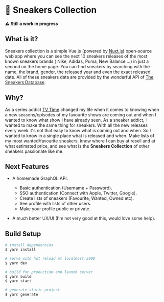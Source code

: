 # 👟 Sneakers Collection

**⚠️ Still a work in progress**

## What is it?

Sneakers collection is a simple Vue.js (powered by [Nuxt.js](https://nuxtjs.org)) open-source web app where you can see the next 10 sneakers releases of the most known sneakers brands ( Nike, Adidas, Puma, New Balance ...) in just a second on the home page. You can find sneakers by searching with the name, the brand, gender, the released year and even the exact released date.
All of these sneakers data are provided by the wonderful API of [The Sneakers Database](https://thesneakerdatabase.com/).

## Why?

As a series addict [TV Time](https://www.tvtime.com/) changed my life when it comes to knowing when a new seasons/episodes of my favourite shows are coming out and when I wanted to know what show I have already seen.
As a sneaker addict, I wanted to make the same thing for sneakers. With all the new releases every week it's not that easy to know what is coming out and when. So I wanted to know in a single place what is released and when. Make lists of my most wanted/favourite sneakers, know where I can buy at resell and at what estimated price, and see what is the **Sneakers Collection** of other sneakers passionate like me.

## Next Features

- A homemade GraphQL API.

  - Basic authentication (Username + Password).
  - SSO authentication (Connect with Apple, Twitter, Google).
  - Create lists of sneakers (Favourite, Wanted, Owned etc).
  - See profile with lists of other users.
  - Make your profile public or private.

- A much better UX/UI (I'm not very good at this, would love some help).

## Build Setup

```bash
# install dependencies
$ yarn install

# serve with hot reload at localhost:3000
$ yarn dev

# build for production and launch server
$ yarn build
$ yarn start

# generate static project
$ yarn generate
```
